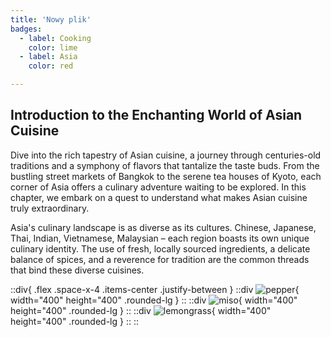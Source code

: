 ```yaml
---
title: 'Nowy plik'
badges:
  - label: Cooking
    color: lime
  - label: Asia
    color: red

---
```


## Introduction to the Enchanting World of Asian Cuisine

Dive into the rich tapestry of Asian cuisine, a journey through centuries-old traditions and a symphony of flavors that tantalize the taste buds. From the bustling street markets of Bangkok to the serene tea houses of Kyoto, each corner of Asia offers a culinary adventure waiting to be explored. In this chapter, we embark on a quest to understand what makes Asian cuisine truly extraordinary.

Asia's culinary landscape is as diverse as its cultures. Chinese, Japanese, Thai, Indian, Vietnamese, Malaysian – each region boasts its own unique culinary identity. The use of fresh, locally sourced ingredients, a delicate balance of spices, and a reverence for tradition are the common threads that bind these diverse cuisines.

::div{ .flex .space-x-4 .items-center .justify-between }
::div
![pepper](https://source.unsplash.com/random/400x400/?shushan+pepper){ width="400" height="400" .rounded-lg }
::
::div
![miso](https://source.unsplash.com/random/400x400/?miso+soup){ width="400" height="400" .rounded-lg }
::
::div
![lemongrass](https://source.unsplash.com/random/400x400/?lemongrass){ width="400" height="400" .rounded-lg }
::
::
